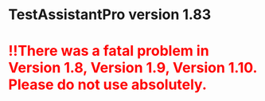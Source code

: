 # TestAssistantPro version 1.83

# <span style="color:red">!!There was a fatal problem in Version 1.8, Version 1.9, Version 1.10. Please do not use absolutely.</span>
